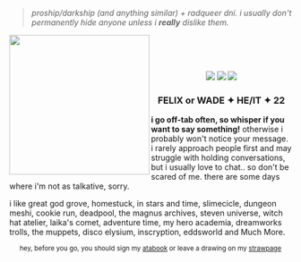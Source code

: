 > <i>proship/darkship (and anything similar) + radqueer dni. i usually don't permanently hide anyone unless i <b>really</b> dislike them.</i>
<img src="https://file.garden/Z3y8p4kSxSo_bbsX/charlielet%20phone.gif" align="left" style="width: 250px;">
<br><br><br>
<p align="center">
<img src="https://64.media.tumblr.com/293e73d2691c6639ca5445b6d4c7f08a/8c49db604b0f3002-bb/s100x200/23dd62ea4afc62e3a47b5017e8416c721d1b40e3.png"> <img src="https://file.garden/Z3y8p4kSxSo_bbsX/silly%20online.png">
<img src="https://file.garden/Z3y8p4kSxSo_bbsX/not%20immune.png"</p>
<h3 align="center">FELIX or WADE ✦ HE/IT ✦ 22</h3>
  
<p><b>i go off-tab often, so whisper if you want to say something!</b> otherwise i probably won't notice your message. i rarely approach people first and may struggle with holding conversations, but i usually love to chat.. 
so don't be scared of me. there are some days where i'm not as talkative, sorry.</p>

<p>i like great god grove, homestuck, in stars and time, slimecicle, dungeon meshi, cookie run, deadpool, the magnus archives, steven universe, witch hat atelier, laika's comet, adventure time, my hero academia, dreamworks trolls, the muppets, disco elysium, inscryption, eddsworld and Much More.</p>

<p align="center"><sub>hey, before you go, you should sign my <a href="https://inspekta.atabook.org/">atabook</a> or leave a drawing on my <a href="https://funny.straw.page/">strawpage</a></sub></p>
